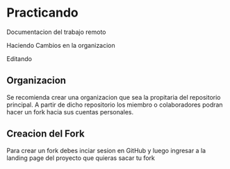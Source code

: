 # Practicando 

Documentacion del trabajo remoto 

Haciendo Cambios en la organizacion 


Editando 

## Organizacion

Se recomienda crear una organizacion que sea la propitaria del repositorio principal. A partir
de dicho repositorio los miembro o colaboradores podran hacer un fork hacia sus cuentas personales.


## Creacion del Fork

Para crear un fork debes inciar sesion en GitHub y luego ingresar a la landing page del proyecto que  quieras sacar tu fork

